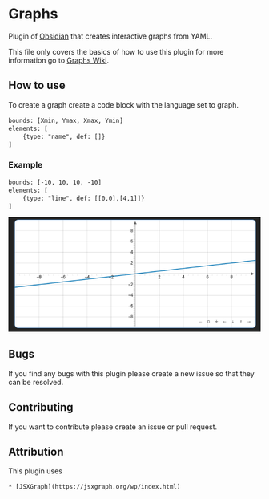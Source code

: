 # Graphs 

Plugin of [Obsidian](https://obsidian.md/) that creates interactive graphs from YAML.

This file only covers the basics of how to use this plugin for more information go to [Graphs Wiki](https://github.com/DylanHojnoski/obsidian-graphs/wiki).

## How to use 

To create a graph create a code block with the language set to graph.

```graph
bounds: [Xmin, Ymax, Xmax, Ymin]
elements: [
	{type: "name", def: []}
]
```

### Example

```graph
bounds: [-10, 10, 10, -10]
elements: [
	{type: "line", def: [[0,0],[4,1]]}
]
```

![Graph wit line](./images/line.png)

## Bugs

If you find any bugs with this plugin please create a new issue so that they can be resolved.

##  Contributing

If you want to contribute please create an issue or pull request.


## Attribution

This plugin uses 

	* [JSXGraph](https://jsxgraph.org/wp/index.html)

